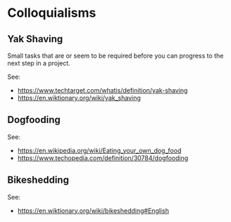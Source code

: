 # Colloquialisms

## Yak Shaving

Small tasks that are or seem to be required before you can progress to the next step in a project.  

See:
- https://www.techtarget.com/whatis/definition/yak-shaving
- https://en.wiktionary.org/wiki/yak_shaving


## Dogfooding

See:
- https://en.wikipedia.org/wiki/Eating_your_own_dog_food
- https://www.techopedia.com/definition/30784/dogfooding


## Bikeshedding

See:
- https://en.wiktionary.org/wiki/bikeshedding#English
